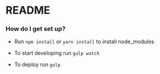 # README #

### How do I get set up? ###

* Run `npm install` or `yarn install` to install node_modules

* To start developing run `gulp watch`

* To deploy run `gulp`


